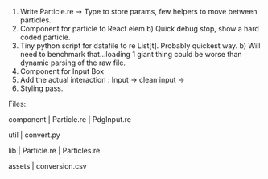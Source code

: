 1) Write Particle.re -> Type to store params, few helpers to move between particles.
2) Component for particle to React elem
    b) Quick debug stop, show a hard coded particle.
3) Tiny python script for datafile to re List[t]. Probably quickest way.
    b) Will need to benchmark that...loading 1 giant thing could be worse than
        dynamic parsing of the raw file.
4) Component for Input Box
5) Add the actual interaction : Input -> clean input -> <Particle pdg=11>
6) Styling pass.

Files:

component
        | Particle.re
        | PdgInput.re

util
    | convert.py

lib
    | Particle.re
    | Particles.re

assets
      | conversion.csv